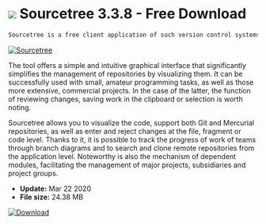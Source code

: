 # ![](https://cdn.softexe.net/static/icon/7/sourcetree-9099.png) Sourcetree 3.3.8 - Free Download

```sh
Sourcetree is a free client application of such version control systems as Git, Mercurial and BitBucket.
```
[![Sourcetree](https://gallery.dpcdn.pl/imgc/Tools/80783/g_-_420x350_1.5_-_x0c923d11-a314-48e6-821f-6eefa27f157c.png)](https://softexe.net/win/development-it/version-control/sourcetree:aRaa.html)

The tool offers a simple and intuitive graphical interface that significantly simplifies the management of repositories by visualizing them. It can be successfully used with small, amateur programming tasks, as well as those more extensive, commercial projects. In the case of the latter, the function of reviewing changes, saving work in the clipboard or selection is worth noting.
 
 Sourcetree allows you to visualize the code, support both Git and Mercurial repositories, as well as enter and reject changes at the file, fragment or code level. Thanks to it, it is possible to track the progress of work of teams through branch diagrams and to search and clone remote repositories from the application level. Noteworthy is also the mechanism of dependent modules, facilitating the management of major projects, subsidiaries and project groups.


- **Update:** Mar 22 2020
- **File size:** 24.38 MB

[![Download](https://cdn.softexe.net/static/img/download.png)](https://softexe.net/win/development-it/version-control/sourcetree:aRaa.html)

